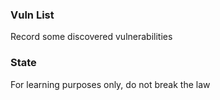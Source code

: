 ### Vuln List

Record some discovered vulnerabilities

### State
For learning purposes only, do not break the law
